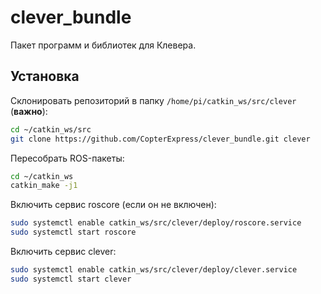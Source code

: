 # clever_bundle

Пакет программ и библиотек для Клевера.

Установка
---------

Склонировать репозиторий в папку `/home/pi/catkin_ws/src/clever` (**важно**):

```bash
cd ~/catkin_ws/src
git clone https://github.com/CopterExpress/clever_bundle.git clever
```

Пересобрать ROS-пакеты:

```bash
cd ~/catkin_ws
catkin_make -j1
```

Включить сервис roscore (если он не включен):

```bash
sudo systemctl enable catkin_ws/src/clever/deploy/roscore.service
sudo systemctl start roscore
```

Включить сервис clever:

```bash
sudo systemctl enable catkin_ws/src/clever/deploy/clever.service
sudo systemctl start clever
```

